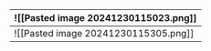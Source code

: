 
| ![[Pasted image 20241230115023.png]] |
| ------------------------------------ |
| ![[Pasted image 20241230115305.png]] |
